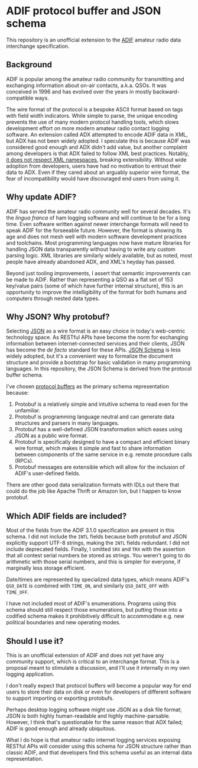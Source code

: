 # ADIF protocol buffer and JSON schema

This repository is an unofficial extension to the [ADIF](https://www.adif.org/) amateur radio data
interchange specification.

## Background

ADIF is popular among the amateur radio community for transmitting and exchanging information about
on-air contacts, a.k.a. QSOs. It was conceived in 1996 and has evolved over the years in mostly
backward-compatible ways.

The wire format of the protocol is a bespoke ASCII format based on tags with field width indicators.
While simple to parse, the unique encoding prevents the use of many modern protocol handling tools,
which slows development effort on more modern amateur radio contact logging software. An extension 
called ADX attempted to encode ADIF data in XML, but ADX has not been widely adopted. I speculate 
this is because ADIF was considered good enough and ADX didn't add value, but another complaint 
among developers is that ADX failed to follow XML best practices. Notably, 
[it does not respect XML namespaces][1], breaking extensibility. Without wide adoption from 
developers, users have had no motivation to entrust their data to ADX. Even if they cared about an 
arguably superior wire format, the fear of incompatibility would have discouraged end users from
using it.

[1]: http://tlfabian.blogspot.com/2016/07/musings-on-adif-file-format.html

## Why update ADIF?

ADIF has served the amateur radio community well for several decades. It's the *lingua franca* of 
ham logging software and will continue to be for a long time. Even software written against newer
interchange formats will need to speak ADIF for the forseeable future. However, the format is
showing its age and does not mesh well with modern software development practices and toolchains.
Most programming languages now have mature libraries for handling JSON data transparently without
having to write any custom parsing logic. XML libraries are similarly widely available, but as
noted, most people have already abandoned ADX, and XML's heyday has passed.

Beyond just tooling improvements, I assert that semantic improvements can be made to ADIF. Rather
than representing a QSO as a flat set of 153 key/value pairs (some of which have further internal 
structure), this is an opportunity to improve the intelligibility of the format for both humans and
computers through nested data types.

## Why JSON? Why protobuf?

Selecting [JSON](https://www.json.org/) as a wire format is an easy choice in today's web-centric
technology space. As RESTful APIs have become the norm for exchanging information between
internet-connected services and their clients, JSON has become the *de facto* standard for these
APIs. [JSON Schema](https://json-schema.org/) is less widely adopted, but it's a convenient way to
formalize the document structure and provide a bootstrap for basic validation in many programming
languages. In this repository, the JSON Schema is derived from the protocol buffer schema.

I've chosen [protocol buffers](https://developers.google.com/protocol-buffers) as the primary schema
representation because:
 
1. Protobuf is a relatively simple and intuitive schema to read even for the unfamiliar.
1. Protobuf is programming language neutral and can generate data structures and parsers in many
   languages.
1. Protobuf has a well-defined JSON transformation which eases using JSON as a public wire format.
1. Protobuf is specifically designed to have a compact and efficient binary wire format, which makes
   it simple and fast to share information between components of the same service in e.g.
   remote procedure calls (RPCs).
1. Protobuf messages are extensible which will allow for the inclusion of ADIF's user-defined 
   fields.

There are other good data serialization formats with IDLs out there that could do the job like 
Apache Thrift or Amazon Ion, but I happen to know protobuf.

## Which ADIF fields are included?

Most of the fields from the ADIF 3.1.0 specification are present in this schema. I did not include
the `INTL` fields because both protobuf and JSON explicitly support UTF-8 strings, making the `INTL`
fields redundant. I did not include deprecated fields. Finally, I omitted `SRX` and `TRX` with the
assertion that all contest serial numbers be stored as strings. You weren't going to do arithmetic 
with those serial numbers, and this is simpler for everyone, if marginally less storage efficient. 

Date/times are represented by specialized data types, which means ADIF's `QSO_DATE` is combined with
`TIME_ON`, and similarly `QSO_DATE_OFF` with `TIME_OFF`.

I have not included most of ADIF's enumerations. Programs using this schema should still respect
those enumerations, but putting those into a codified schema makes it prohibitively difficult to 
accommodate e.g. new political boundaries and new operating modes.  

## Should I use it?

This is an unofficial extension of ADIF and does not yet have any community support, which is
critical to an interchange format. This is a proposal meant to stimulate a discussion, and I'll use
it internally in my own logging application. 

I don't really expect that protocol buffers will become a popular way for end users to store their
data on disk or even for developers of different software to support importing or exporting
protobufs.

Perhaps desktop logging software might use JSON as a disk file format; JSON is both highly 
human-readable and highly machine-parsable. However, I think that's questionable for the same reason
that ADX failed; ADIF is good enough and already ubiquitous.

What I do hope is that amateur radio internet logging services exposing RESTful APIs will consider
using this schema for JSON structure rather than classic ADIF, and that developers find this schema
useful as an internal data representation.
